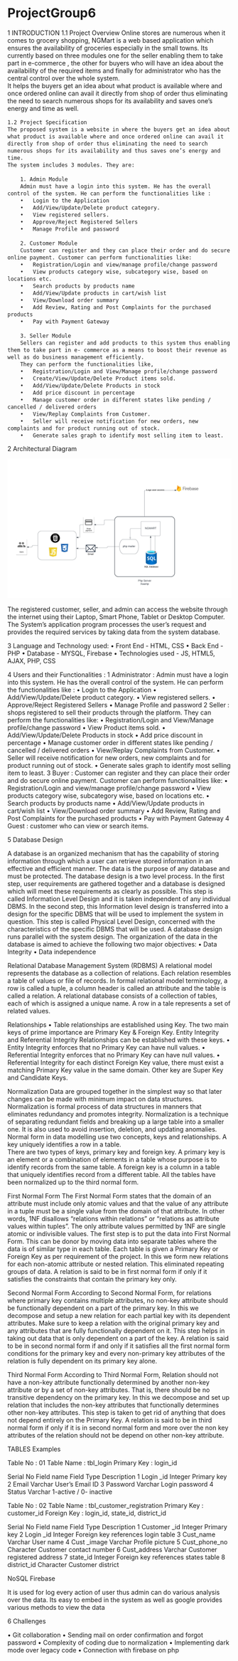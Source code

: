 # ProjectGroup6
1 INTRODUCTION 
    1.1 Project Overview 
    Online stores are numerous when it comes to grocery shopping, NGMart is a web based application which ensures the availability of groceries especially in the small towns. Its currently based on three modules one for the seller enabling them to take part in e-commerce , the other for buyers who will have an idea about the availability of the required items and finally for administrator who has the central control over the whole system.  
    It helps the buyers get an idea about what product is available where and once ordered online can avail it directly from shop of order thus eliminating the need to search numerous shops for its availability and saves one’s energy and time as well.  
 
    1.2 Project Specification 
    The proposed system is a website in where the buyers get an idea about what product is available where and once ordered online can avail it directly from shop of order thus eliminating the need to search numerous shops for its availability and thus saves one’s energy and time. 
    The system includes 3 modules. They are: 
 
        1. Admin Module 
        Admin must have a login into this system. He has the overall control of the system. He can perform the functionalities like : 
        •	Login to the Application 
        •	Add/View/Update/Delete product category. 
        •	View registered sellers. 
        •	Approve/Reject Registered Sellers 
        •	Manage Profile and password 
        
        2. Customer Module 
        Customer can register and they can place their order and do secure online payment. Customer can perform functionalities like: 
        •	Registration/Login and view/manage profile/change password 
        •	View products category wise, subcategory wise, based on locations etc. 
        •	Search products by products name 
        •	Add/View/Update products in cart/wish list 
        •	View/Download order summary 
        •	Add Review, Rating and Post Complaints for the purchased products 
        •	Pay with Payment Gateway 
        
        3. Seller Module 
        Sellers can register and add products to this system thus enabling them to take part in e- commerce as a means to boost their revenue as well as do business management efficiently. 
        They can perform the functionalities like, 
        •	Registration/Login and View/Manage profile/change password 
        •	Create/View/Update/Delete Product items sold. 
        •	Add/View/Update/Delete Products in stock 
        •	Add price discount in percentage 
        •	Manage customer order in different states like pending / cancelled / delivered orders 
        •	View/Replay Complaints from Customer. 
        •	Seller will receive notification for new orders, new complaints and for product running out of stock. 
        •	Generate sales graph to identify most selling item to least. 

2 Architectural Diagram 
 
![Architectural Diagram](https://github.com/anjana-varadan/Assignment04/blob/main/MicrosoftTeams-image%20(5).png)

The registered customer, seller, and admin can access the website through the  internet using their Laptop, Smart Phone, Tablet or Desktop Computer. The System’s application program processes the user’s request and provides the required services by taking data from the system database. 
 
3 Language and Technology used:
    • Front End - HTML, CSS
    • Back End - PHP
    • Database - MYSQL, Firebase
    • Technologies used - JS, HTML5, AJAX, PHP, CSS

4 Users and their Functionalities :
    1 Administrator : Admin must have a login into this system. He has the overall control of the system. He can perform the functionalities like :
        • Login to the Application
        • Add/View/Update/Delete product category.
        • View registered sellers.
        • Approve/Reject Registered Sellers
        • Manage Profile and password
    2 Seller : shops registered to sell their products through the platform. They can perform the functionalities like:
        • Registration/Login and View/Manage profile/change password
        • View Product items sold.
        • Add/View/Update/Delete Products in stock
        • Add price discount in percentage
        • Manage customer order in different states like pending / cancelled /
        delivered orders
        • View/Replay Complaints from Customer.
        • Seller will receive notification for new orders, new complaints and for
        product running out of stock.
        • Generate sales graph to identify most selling item to least.
    3 Buyer : Customer can register and they can place their order and do
    secure online payment. Customer can perform functionalities like:
        • Registration/Login and view/manage profile/change password
        • View products category wise, subcategory wise, based on locations etc.
        • Search products by products name
        • Add/View/Update products in cart/wish list
        • View/Download order summary
        • Add Review, Rating and Post Complaints for the purchased products
        • Pay with Payment Gateway
    4 Guest : customer who can view or search items.

5 Database Design 

A database is an organized mechanism that has the capability of storing information through which a user can retrieve stored information in an effective and efficient manner. The data is the purpose of any database and must be protected. 
The database design is a two level process. In the first step, user requirements are gathered together and a database is designed which will meet these requirements as clearly as possible. This step is called Information Level Design and it is taken independent of any individual DBMS. 
In the second step, this Information level design is transferred into a design for the specific DBMS that will be used to implement the system in question. This step is called Physical Level Design, concerned with the characteristics of the specific DBMS that will be used. A database design runs parallel with the system design. The organization of the data in the database is aimed to achieve the following two major objectives: 
•	Data Integrity 
•	Data independence 
 
Relational Database Management System (RDBMS) 
A relational model represents the database as a collection of relations. Each relation resembles a table of values or file of records. In formal relational model terminology, a row is called a tuple, a column header is called an attribute and the table is called a relation. A relational database consists of a collection of tables, each of which is assigned a unique name. A row in a tale represents a set of related values. 
 
Relationships 
•	Table relationships are established using Key. The two main keys of prime importance are Primary Key & Foreign Key. Entity Integrity and Referential Integrity  Relationships can be established with these keys. 
•	Entity Integrity enforces that no Primary Key can have null values. 
•	Referential Integrity enforces that no Primary Key can have null values. 
•	Referential Integrity for each distinct Foreign Key value, there must exist a matching Primary Key value in the same domain. Other key are Super Key and Candidate Keys. 
 
Normalization 
Data are grouped together in the simplest way so that later changes can be made with minimum impact on data structures. Normalization is formal process of data structures in manners that eliminates redundancy and promotes integrity. 
Normalization is a technique of separating redundant fields and breaking up a large table into a smaller one. It is also used to avoid insertion, deletion, and updating anomalies.  
Normal form in data modelling use two concepts, keys and relationships. A key uniquely identifies a row in a table.  
There are two types of keys, primary key and foreign key. A primary key is an element or a combination of elements in a table whose purpose is to identify records from the same table. A foreign key is a column in a table that uniquely identifies record from a different table. All the tables have been normalized up to the third normal form. 

First Normal Form 
The First Normal Form states that the domain of an attribute must include only atomic values and that the value of any attribute in a tuple must be a single value from the domain of that attribute. In other words, 1NF disallows “relations within relations” or “relations as attribute values within tuples”. The only attribute values permitted by 1NF are single atomic or indivisible values. The first step is to put the data into First Normal Form. This can be donor by moving data into separate tables where the data is of similar type in each table. Each table is given a Primary Key or Foreign Key as per requirement of the project. In this we form new relations for each non-atomic attribute or nested relation. This eliminated repeating groups of data. A relation is said to be in first normal form if only if it satisfies the constraints that contain the primary key only. 
 
Second Normal Form 
According to Second Normal Form, for relations where primary key contains multiple attributes, no non-key attribute should be functionally dependent on a part of the primary key. In this we decompose and setup a new relation for each partial key with its dependent attributes. Make sure to keep a relation with the original primary key and any attributes that are fully functionally dependent on it. This step helps in taking out data that is only dependent on a part of the key.  A relation is said to be in second normal form if and only if it satisfies all the first normal form conditions for the primary key and every non-primary key attributes of the relation is fully dependent on its primary key alone. 
 
Third Normal Form 
According to Third Normal Form, Relation should not have a non-key attribute functionally determined by another non-key attribute or by a set of non-key attributes. That is, there should be no transitive dependency on the primary key. In this we decompose and set up relation that includes the non-key attributes that functionally determines other non-key attributes. This step is taken to get rid of anything that does not depend entirely on the Primary Key. A relation is said to be in third normal form if only if it is in second normal form and more over the non key attributes of the relation should not be depend on other non-key attribute. 
 
 
TABLES Examples
 
Table No  	:  01 
Table Name 	:  tbl_login 
Primary Key :  login_id 
 
Serial No 	Field name 	Field Type 	Description 
1 	        Login _id 	Integer 	Primary key 
2 	        Email 	    Varchar 	User’s Email ID 
3 	        Password 	Varchar 	Login password 
4 	        Status 	    Varchar 	1-active / 0- inactive 
 
 
Table No  	:  02 
Table Name 	:  tbl_customer_registration 
Primary Key :  customer_id 
Foreign Key :  login_id, state_id, district_id 
 
Serial No 	   Field name 	   Field Type 	    Description 
1 	            Customer _id 	Integer 	    Primary key 
2 	            Login _id 	    Integer 	    Foreign key references login table 
3 	            Cust_name 	    Varchar 	    User name 
4 	            Cust _image 	Varchar 	    Profile picture 
5 	            Cust_phone_no 	Character 	    Customer contact number 
6 	            Cust_address 	Varchar 	    Customer registered address 
7 	            state_id 	    Integer 	    Foreign key references states table 
8 	            district_id 	Character 	    Customer district 
 
 
NoSQL Firebase

It is used for log every action of user thus admin can do various analysis over the data. Its easy to embed in the system as well as google provides various methods to view the data

6 Challenges

• Git collaboration
• Sending mail on order confirmation and forgot password
• Complexity of coding due to normalization
• Implementing dark mode over legacy code
• Connection with firebase on php
